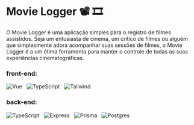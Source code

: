 # Movie Logger 📽️ 🎞️

O Movie Logger é uma aplicação simples para o registro de filmes assistidos. Seja um entusiasta de cinema, um crítico de filmes ou alguém que simplesmente adora acompanhar suas sessões de filmes, o Movie Logger é a um ótima ferramenta para manter o controle de todas as suas experiências cinematográficas.

### front-end:
![Vue](https://img.shields.io/badge/-Vue.js-black?logo=vue.js&style=social)&nbsp;&nbsp;
![TypeScript](https://img.shields.io/badge/-TypeScript-black?logo=typescript&style=social)&nbsp;&nbsp;
![Tailwind](https://img.shields.io/badge/-Tailwind-black?logo=tailwindcss&style=social)&nbsp;&nbsp;

### back-end:
![TypeScript](https://img.shields.io/badge/-TypeScript-black?logo=typescript&style=social)&nbsp;&nbsp;
![Express](https://img.shields.io/badge/-Express-black?logo=express&style=social)&nbsp;&nbsp;
![Prisma](https://img.shields.io/badge/-Prisma-black?logo=prisma&style=social)&nbsp;&nbsp;
![Postgres](https://img.shields.io/badge/-Postgres-black?logo=postgresql&style=social)&nbsp;&nbsp;
